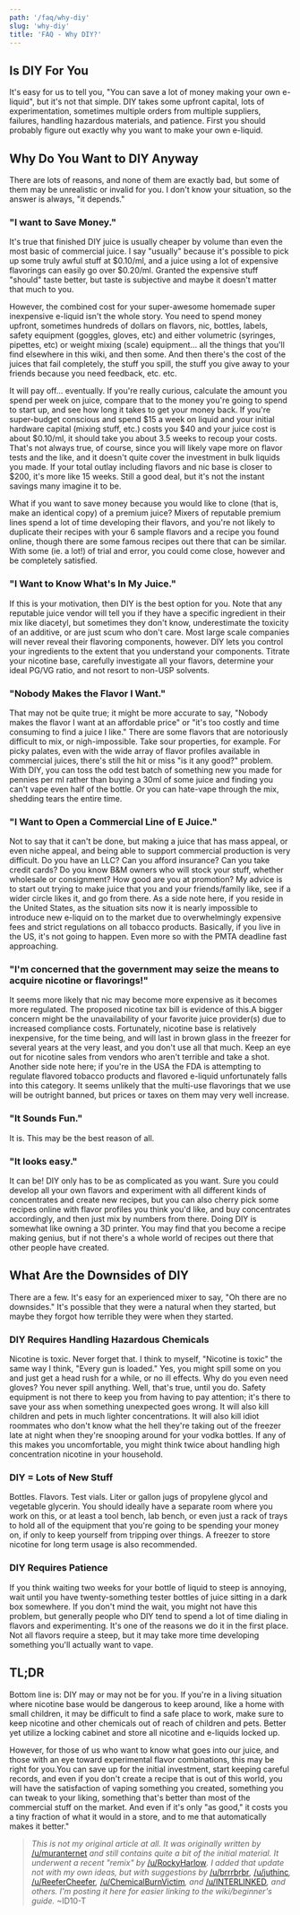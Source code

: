 ```yaml
---
path: '/faq/why-diy'
slug: 'why-diy'
title: 'FAQ - Why DIY?'
---
```


## Is DIY For You

It's easy for us to tell you, "You can save a lot of money making your own e-liquid", but it's not that simple. DIY takes some upfront capital, lots of experimentation, sometimes multiple orders from multiple suppliers, failures, handling hazardous materials, and patience. First you should probably figure out exactly why you want to make your own e-liquid.

## Why Do You Want to DIY Anyway

There are lots of reasons, and none of them are exactly bad, but some of them may be unrealistic or invalid for you. I don't know your situation, so the answer is always, "it depends."

### "I want to Save Money."

It's true that finished DIY juice is usually cheaper by volume than even the most basic of commercial juice. I say "usually" because it's possible to pick up some truly awful stuff at $0.10/ml, and a juice using a lot of expensive flavorings can easily go over $0.20/ml. Granted the expensive stuff "should" taste better, but taste is subjective and maybe it doesn't matter that much to you.

However, the combined cost for your super-awesome homemade super inexpensive e-liquid isn't the whole story. You need to spend money upfront, sometimes hundreds of dollars on flavors, nic, bottles, labels, safety equipment (goggles, gloves, etc) and either volumetric (syringes, pipettes, etc) or weight mixing (scale) equipment&hellip; all the things that you'll find elsewhere in this wiki, and then some. And then there's the cost of the juices that fail completely, the stuff you spill, the stuff you give away to your friends because you need feedback, etc. etc.

It will pay off&hellip; eventually. If you're really curious, calculate the amount you spend per week on juice, compare that to the money you're going to spend to start up, and see how long it takes to get your money back. If you're super-budget conscious and spend $15 a week on liquid and your initial hardware capital (mixing stuff, etc.) costs you $40 and your juice cost is about $0.10/ml, it should take you about 3.5 weeks to recoup your costs. That's not always true, of course, since you will likely vape more on flavor tests and the like, and it doesn't quite cover the investment in bulk liquids you made. If your total outlay including flavors and nic base is closer to $200, it's more like 15 weeks. Still a good deal, but it's not the instant savings many imagine it to be.

What if you want to save money because you would like to clone (that is, make an identical copy) of a premium juice? Mixers of reputable premium lines spend a lot of time developing their flavors, and you're not likely to duplicate their recipes with your 6 sample flavors and a recipe you found online, though there are some famous recipes out there that can be similar. With some (ie. a lot!) of trial and error, you could come close, however and be completely satisfied.

### "I Want to Know What's In My Juice."

If this is your motivation, then DIY is the best option for you. Note that any reputable juice vendor will tell you if they have a specific ingredient in their mix like diacetyl, but sometimes they don't know, underestimate the toxicity of an additive, or are just scum who don't care. Most large scale companies will never reveal their flavoring components, however. DIY lets you control your ingredients to the extent that you understand your components. Titrate your nicotine base, carefully investigate all your flavors, determine your ideal PG/VG ratio, and not resort to non-USP solvents.

### "Nobody Makes the Flavor I Want."

That may not be quite true; it might be more accurate to say, "Nobody makes the flavor I want at an affordable price" or "it's too costly and time consuming to find a juice I like." There are some flavors that are notoriously difficult to mix, or nigh-impossible. Take sour properties, for example. For picky palates, even with the wide array of flavor profiles available in commercial juices, there's still the hit or miss "is it any good?" problem. With DIY, you can toss the odd test batch of something new you made for pennies per ml rather than buying a 30ml of some juice and finding you can't vape even half of the bottle. Or you can hate-vape through the mix, shedding tears the entire time.

### "I Want to Open a Commercial Line of E Juice."

Not to say that it can't be done, but making a juice that has mass appeal, or even niche appeal, and being able to support commercial production is very difficult. Do you have an LLC? Can you afford insurance? Can you take credit cards? Do you know B&amp;M owners who will stock your stuff, whether wholesale or consignment? How good are you at promotion? My advice is to start out trying to make juice that you and your friends/family like, see if a wider circle likes it, and go from there. As a side note here, if you reside in the United States, as the situation sits now it is nearly impossible to introduce new e-liquid on to the market due to overwhelmingly expensive fees and strict regulations on all tobacco products. Basically, if you live in the US, it's not going to happen. Even more so with the PMTA deadline fast approaching.

### "I'm concerned that the government may seize the means to acquire nicotine or flavorings!"

It seems more likely that nic may become more expensive as it becomes more regulated. The proposed nicotine tax bill is evidence of this.A bigger concern might be the unavailability of your favorite juice provider(s) due to increased compliance costs. Fortunately, nicotine base is relatively inexpensive, for the time being, and will last in brown glass in the freezer for several years at the very least, and you don't use all that much. Keep an eye out for nicotine sales from vendors who aren't terrible and take a shot. Another side note here; if you're in the USA the FDA is attempting to regulate flavored tobacco products and flavored e-liquid unfortunately falls into this category. It seems unlikely that the multi-use flavorings that we use will be outright banned, but prices or taxes on them may very well increase.

### "It Sounds Fun."

It is. This may be the best reason of all.

### "It looks easy."

It can be! DIY only has to be as complicated as you want. Sure you could develop all your own flavors and experiment with all different kinds of concentrates and create new recipes, but you can also cherry pick some recipes online with flavor profiles you think you'd like, and buy concentrates accordingly, and then just mix by numbers from there. Doing DIY is somewhat like owning a 3D printer. You may find that you become a recipe making genius, but if not there's a whole world of recipes out there that other people have created.

## What Are the Downsides of DIY

There are a few. It's easy for an experienced mixer to say, "Oh there are no downsides." It's possible that they were a natural when they started, but maybe they forgot how terrible they were when they started.

### DIY Requires Handling Hazardous Chemicals

Nicotine is toxic. Never forget that. I think to myself, "Nicotine is toxic" the same way I think, "Every gun is loaded." Yes, you might spill some on you and just get a head rush for a while, or no ill effects. Why do you even need gloves? You never spill anything. Well, that's true, until you do. Safety equipment is not there to keep you from having to pay attention; it's there to save your ass when something unexpected goes wrong. It will also kill children and pets in much lighter concentrations. It will also kill idiot roommates who don't know what the hell they're taking out of the freezer late at night when they're snooping around for your vodka bottles. If any of this makes you uncomfortable, you might think twice about handling high concentration nicotine in your household.

### DIY = Lots of New Stuff

Bottles. Flavors. Test vials. Liter or gallon jugs of propylene glycol and vegetable glycerin. You should ideally have a separate room where you work on this, or at least a tool bench, lab bench, or even just a rack of trays to hold all of the equipment that you're going to be spending your money on, if only to keep yourself from tripping over things. A freezer to store nicotine for long term usage is also recommended.

### DIY Requires Patience

If you think waiting two weeks for your bottle of liquid to steep is annoying, wait until you have twenty-something tester bottles of juice sitting in a dark box somewhere. If you don't mind the wait, you might not have this problem, but generally people who DIY tend to spend a lot of time dialing in flavors and experimenting. It's one of the reasons we do it in the first place. Not all flavors require a steep, but it may take more time developing something you'll actually want to vape.

## TL;DR

Bottom line is: DIY may or may not be for you. If you're in a living situation where nicotine base would be dangerous to keep around, like a home with small children, it may be difficult to find a safe place to work, make sure to keep nicotine and other chemicals out of reach of children and pets. Better yet utilize a locking cabinet and store all nicotine and e-liquids locked up.

However, for those of us who want to know what goes into our juice, and those with an eye toward experimental flavor combinations, this may be right for you.You can save up for the initial investment, start keeping careful records, and even if you don't create a recipe that is out of this world, you will have the satisfaction of vaping something you created, something you can tweak to your liking, something that's better than most of the commercial stuff on the market. And even if it's only "as good," it costs you a tiny fraction of what it would in a store, and to me that automatically makes it better."

> _This is not my original article at all. It was originally written by_ [/u/muranternet](https://www.reddit.com/u/muranternet/) _and still contains quite a bit of the initial material. It underwent a recent "remix" by_ [/u/RockyHarlow](https://www.reddit.com/u/RockyHarlow/)_. I added that update not with my own ideas, but with suggestions by_ [/u/brrrbrbr](https://www.reddit.com/u/brrrbrbr/)_,_ [/u/juthinc](https://www.reddit.com/u/juthinc/)_,_ [/u/ReeferCheefer](https://www.reddit.com/u/ReeferCheefer/)_,_ [/u/ChemicalBurnVictim](https://www.reddit.com/u/ChemicalBurnVictim/)_, and_ [/u/INTERLINKED](https://www.reddit.com/u/INTERLINKED/)_, and others. I'm posting it here for easier linking to the wiki/beginner's guide._
> ~ID10-T
